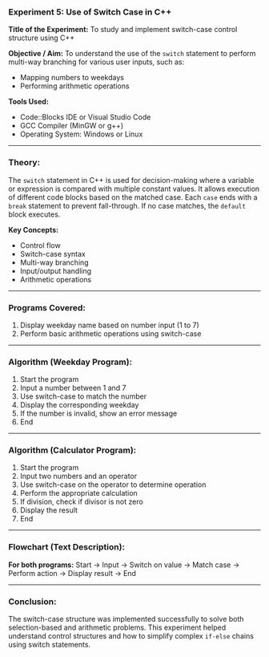 ### **Experiment 5: Use of Switch Case in C++**

**Title of the Experiment:**
To study and implement switch-case control structure using C++

**Objective / Aim:**
To understand the use of the `switch` statement to perform multi-way branching for various user inputs, such as:

* Mapping numbers to weekdays
* Performing arithmetic operations

**Tools Used:**

* Code::Blocks IDE or Visual Studio Code
* GCC Compiler (MinGW or g++)
* Operating System: Windows or Linux

---

### **Theory:**

The `switch` statement in C++ is used for decision-making where a variable or expression is compared with multiple constant values. It allows execution of different code blocks based on the matched case.
Each `case` ends with a `break` statement to prevent fall-through. If no case matches, the `default` block executes.

**Key Concepts:**

* Control flow
* Switch-case syntax
* Multi-way branching
* Input/output handling
* Arithmetic operations

---

### **Programs Covered:**

1. Display weekday name based on number input (1 to 7)
2. Perform basic arithmetic operations using switch-case

---

### **Algorithm (Weekday Program):**

1. Start the program
2. Input a number between 1 and 7
3. Use switch-case to match the number
4. Display the corresponding weekday
5. If the number is invalid, show an error message
6. End

---

### **Algorithm (Calculator Program):**

1. Start the program
2. Input two numbers and an operator
3. Use switch-case on the operator to determine operation
4. Perform the appropriate calculation
5. If division, check if divisor is not zero
6. Display the result
7. End

---

### **Flowchart (Text Description):**

**For both programs:**
Start → Input → Switch on value → Match case → Perform action → Display result → End

---

### **Conclusion:**

The switch-case structure was implemented successfully to solve both selection-based and arithmetic problems.
This experiment helped understand control structures and how to simplify complex `if-else` chains using switch statements.
